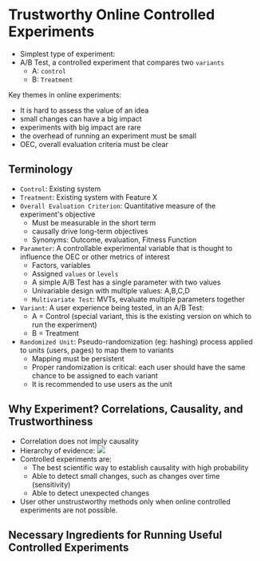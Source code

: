 # Trustworthy Online Controlled Experiments

- Simplest type of experiment:
- A/B Test, a controlled experiment that compares two `variants` 
	- A: `control`
	- B: `Treatment`


Key themes in online experiments:
- It is hard to assess the value of an idea
- small changes can have a big impact	
- experiments with big impact are rare
- the overhead of running an experiment must be small
- OEC, overall evaluation criteria must be clear


## Terminology
- `Control`: Existing system
- `Treatment`: Existing system with Feature X
- `Overall Evaluation Criterion`: Quantitative measure of the experiment's objective
	- Must be measurable in the short term 
	- causally drive long-term objectives 
	- Synonyms: Outcome, evaluation, Fitness Function
- `Parameter`: A controllable experimental variable that is thought to influence the OEC 
or other metrics of interest
	- Factors, variables
	- Assigned `values` or `levels`
	- A simple A/B Test has a single parameter with two values
	- Univariable design with multiple values: A,B,C,D 
	- `Multivariate Test`: MVTs, evaluate multiple parameters together
- `Variant`: A user experience being tested, in an A/B Test:
	- A = Control (special variant, this is the existing version on which to run the experiment)
	- B = Treatment
- `Randomized Unit`: Pseudo-randomization (eg: hashing) process applied to units (users, pages)
to map them to variants
	- Mapping must be persistent
	- Proper randomization is critical: each user should have the same chance to be assigned 
to each variant
	- It is recommended to use users as the unit


## Why Experiment? Correlations, Causality, and Trustworthiness
- Correlation does not imply causality
- Hierarchy of evidence:
![](https://www.researchgate.net/profile/Dale_Hattis2/publication/311504831/figure/fig1/AS:437009874460674@1481202681874/Hierarchy-of-evidence-pyramid-The-pyramidal-shape-qualitatively-integrates-the-amount-of.png)
- Controlled experiments are:
	- The best scientific way to establish causality with high probability
	- Able to detect small changes, such as changes over time (sensitivity)
	- Able to detect unexpected changes
- User other unstrustworthy methods only when online controlled experiments are not possible.


## Necessary Ingredients for Running Useful Controlled Experiments




